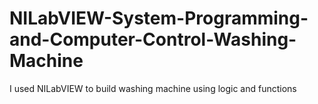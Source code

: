 # NILabVIEW-System-Programming-and-Computer-Control-Washing-Machine
I used NILabVIEW to build washing machine using logic and functions
